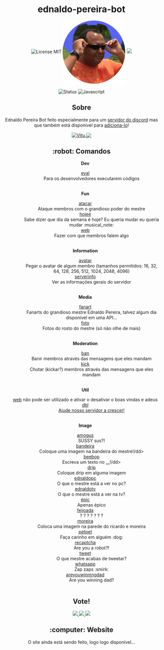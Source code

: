 <h1 align="center">ednaldo-pereira-bot</h1>
<div align="center">
   <!-- Header -->
   <img alt="License MIT" src="https://img.shields.io/badge/License-MIT-%2398C611?style=for-the-badge" />
   <!-- Ednaldo Pereira Image -->
   <img align="center" width="200px" height="200px" src=".github/images/EdnaldoDiscord.png">
   <a href="https://discord.gg/VRJC4V9zmA/">
   <img src="https://shields.io/discord/776933942816538635?style=for-the-badge">
   </a>
   <br>
   <br>
   <img alt="Status" src="https://img.shields.io/website?down_color=red&down_message=offline&label=status&style=for-the-badge&up_message=online&url=https%3A%2F%2FEdnaldo-Pereira-Bot.lckun.repl.co">
   <img alt="Javascript" src="https://img.shields.io/badge/Main%20lenguage-Javascript-%2f3ff17?style=for-the-badge&color=e7f041" /><br>
   <h2 align="center">Sobre</h2>
   <p align="center">Ednaldo Pereira Bot feito especialmente para um <a href="https://discord.gg/VRJC4V9zmA/" title="https://discord.gg/VRJC4V9zmA">servidor do discord</a> mas que também está disponível para <a href="https://discord.com/oauth2/authorize?client_id=782964490047979530&permissions=1240105086070&scope=bot%20applications.commands" title="https://discord.com/oauth2/authorize?client_id=782964490047979530&permissions=1240105086070&scope=bot%20applications.commands">adiciona-lo</a>!</p>
   <p align="center">
      <a href="https://github.com/vitu1928">
      <img align="center" alt="Vitu" src="https://img.shields.io/badge/Developed%20by%3A-Vitu-%236D38F6?style=for-the-badge" />
      <a href="https://discord.com/users/589068449544929281">
         <img align="center" src="https://badgen.net/badge/icon/discord?icon=discord&label&u&style=for-the-badge&color=5865F2" width="100px">
      </a>
   </p>
   <h2 align="center">:robot: Comandos</h2>
   <ul>
      <!-- Dev -->
      <dl><strong>Dev</strong></dl>
      <li type="none">
         <!-- eval -->
         <a href="https://github.com/vitu1928/ednaldo-pereira-bot/blob/main/Interactions/Dev/eval.js">
         eval
         </a>   
      </li>
      <dd>Para os desenvolvedores executarem códigos</dd>
      <br>
      <!-- Fun -->
      <dl><strong>Fun</strong></dl>
      <li type="none">
         <!-- atacar -->
         <a href="https://github.com/vitu1928/ednaldo-pereira-bot/blob/main/Interactions/Fun/atacar.js">
         atacar
         </a>
      </li>
      <dd>Ataque membros com o grandioso poder do mestre</dd>
      <li type="none">
         <!-- hojeé -->
         <a href="https://github.com/vitu1928/ednaldo-pereira-bot/blob/main/Interactions/Fun/atacar.js">
         hojeé
         </a> 
      </li>
      <dd>Sabe dizer que dia da semana é hoje? Eu queria mudar eu queria mudar :musical_note:</dd>
      <!-- web -->
      <li type="none">
         <a href="https://github.com/vitu1928/ednaldo-pereira-bot/blob/main/Interactions/Fun/web.js">
         web
         </a>
      </li>
      <dd>Fazer com que membros falem algo</dd>
      <br>
      <!-- Information -->
      <dl><strong>Information</strong></dl>
      <li type="none">
         <!-- avatar -->
         <a href="https://github.com/vitu1928/ednaldo-pereira-bot/blob/main/Interactions/Information/avatar.js">
         avatar
         </a>
      </li>
      <dd>Pegar o avatar de algum membro (tamanhos permitidos: 16, 32, 64, 128, 256, 512, 1024, 2048, 4096)</dd>
      <li type="none">
         <!-- serverinfo -->
         <a href="https://github.com/vitu1928/ednaldo-pereira-bot/blob/main/Interactions/Information/serverinfo.js">
         serverinfo
         </a> 
      </li>
      <dd>Ver as informações gerais do servidor</dd>
      <br>
      <!-- Media -->
      <dl><strong>Media</strong></dl>
      <li type="none">
         <!-- avatar -->
         <a href="https://github.com/vitu1928/ednaldo-pereira-bot/blob/main/Interactions/Media/fanart.js">
         fanart
         </a>
      </li>
      <dd>Fanarts do grandioso mestre Ednaldo Pereira, talvez algum dia disponível em uma API...</dd>
      <li type="none">
         <!-- foto -->
         <a href="https://github.com/vitu1928/ednaldo-pereira-bot/blob/main/Interactions/Media/foto.js">
         foto
         </a> 
      </li>
      <dd>Fotos do rosto do mestre (só não olhe de mais) </dd>
      <br>
      <!-- Moderation -->
      <dl><strong>Moderation</strong></dl>
      <li type="none">
         <!-- ban -->
         <a href="https://github.com/vitu1928/ednaldo-pereira-bot/blob/main/Interactions/Moderation/ban.js">
         ban
         </a>
      </li>
      <dd>Banir membros através das mensagens que eles mandam</dd>
      <li type="none">
         <!-- kick -->
         <a href="https://github.com/vitu1928/ednaldo-pereira-bot/blob/main/Interactions/Moderation/kick.js">
         kick
         </a> 
      </li>
      <dd>Chutar (kickar?) membros através das mensagens que eles mandam</dd>
      <br>
<!-- Util -->
      <dl><strong>Util</strong></dl>
      <a href="https://github.com/vitu1928/ednaldo-pereira-bot/blob/main/Interactions/Fun/web.js">web</a> não pode ser utilizado e ativar o desativar o boas vindas e adeus</dd>
      <li type="none">
         <!-- dbl -->
         <a href="https://github.com/vitu1928/ednaldo-pereira-bot/blob/main/Interactions/Util/dbl.js">
         dbl
         </a> 
      </li>
      <dd><a href="https://top.gg/servers/776933942816538635/vote">Ajude nosso servidor a crescer!</a></dd>
      <br>
<!-- Image -->
      <dl><strong>Image</strong></dl>
      <li type="none">
         <!-- amogus -->
         <a href="https://github.com/vitu1928/ednaldo-pereira-bot/blob/main/Interactions/Image/amogus.js">
         amogus
         </a> 
      </li>
      <dd>SUSSY sus?!</dd>
      <li type="none">
         <!-- bandeira -->
         <a href="https://github.com/vitu1928/ednaldo-pereira-bot/blob/main/Interactions/Image/bandeira.js">
         bandeira
         </a> 
      </li>
      <dd>Coloque uma imagem na bandeira do mestre!/dd>
      <li type="none">
         <!-- beebop -->
         <a href="https://github.com/vitu1928/ednaldo-pereira-bot/blob/main/Interactions/Image/beebop.js">
         beebop
         </a> 
      </li>
      <dd>Escreva um texto no <a href="https://cdn.discordapp.com/attachments/807026989621313578/830289892219158528/beep.png">...</a>!/dd>
     <li type="none">
         <!-- drip -->
         <a href="https://github.com/vitu1928/ednaldo-pereira-bot/blob/main/Interactions/Image/drip.js">
         drip
         </a> 
      </li>
      <dd>Coloque drip em alguma imagem</dd>
      <li type="none">
         <!-- ednaldopc -->
         <a href="https://github.com/vitu1928/ednaldo-pereira-bot/blob/main/Interactions/Image/ednaldopc.js">
         ednaldopc
         </a> 
      </li>
      <dd>O que o mestre está a ver no pc?</dd>
      <li type="none">
         <!-- ednaldotv -->
         <a href="https://github.com/vitu1928/ednaldo-pereira-bot/blob/main/Interactions/Image/ednaldotv.js">
         ednaldotv
         </a> 
      </li>
      <dd>O que o mestre está a ver na tv?</dd>
      <li type="none">
         <!-- épic -->
         <a href="https://github.com/vitu1928/ednaldo-pereira-bot/blob/main/Interactions/Image/épic.js">
         épic
         </a> 
      </li>
      <dd>Apenas épico</dd>
      <li type="none">
         <!-- feijoada -->
         <a href="https://github.com/vitu1928/ednaldo-pereira-bot/blob/main/Interactions/Image/feijoada.js">
         feijoada
         </a> 
      </li>
      <dd>? ? ? ? ? ? ?</dd>
      <li type="none">
         <!-- moreira -->
         <a href="https://github.com/vitu1928/ednaldo-pereira-bot/blob/main/Interactions/Image/moreira.js">
         moreira
         </a> 
      </li>
      <dd>Coloca uma imagem na parede do ricardo e moreira</dd>
      <li type="none">
         <!-- petpet -->
         <a href="https://github.com/vitu1928/ednaldo-pereira-bot/blob/main/Interactions/Image/petpet.js">
         petpet
         </a> 
      </li>
      <dd>Faça carinho em alguém :dog:</dd>
      <li type="none">
         <!-- recaptcha -->
         <a href="https://github.com/vitu1928/ednaldo-pereira-bot/blob/main/Interactions/Image/recaptcha.js">
         recaptcha
         </a> 
      </li>
      <dd>Are you a robot?!</dd>
      <li type="none">
         <!-- tweet -->
         <a href="https://github.com/vitu1928/ednaldo-pereira-bot/blob/main/Interactions/Image/tweet.js">
         tweet
         </a> 
      </li>
      <dd>O que mestre acabas de tweetar?</dd>
      <li type="none">
         <!-- whatsapp -->
         <a href="https://github.com/vitu1928/ednaldo-pereira-bot/blob/main/Interactions/Image/whatsapp.js">
         whatsapp
         </a> 
      </li>
      <dd>Zap zaps :smirk:</dd>
      <li type="none">
         <!-- areyouwinningdad -->
         <a href="https://github.com/vitu1928/ednaldo-pereira-bot/blob/main/Interactions/Image/winning.js">
         areyouwinningdad
         </a> 
      </li>
      <dd>Are you winning dad?</dd>
      <br>
   </ul>
   <h2>Vote!</h2>
   <a href="https://discordbots.org/bot/782964490047979530/vote">
      <img src="https://discordbots.org/api/widget/782964490047979530.svg">
   </a>
   <a href="https://discordbotlist.com/bots/782964490047979530/upvote">
      <img src="https://discordbotlist.com/bots/782964490047979530/widget">
   </a>
   <a href="https://discord.boats/bot/782964490047979530/vote">
      <img src="https://discord.boats/api/widget/782964490047979530">
   </a>
   <h2>:computer: Website</h2>
   <p>O site ainda está sendo feito, logo logo disponível...
   <p>
</div>
